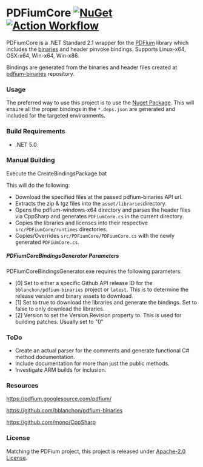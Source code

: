 # PDFiumCore [![NuGet](https://img.shields.io/nuget/v/PDFiumCore.svg?maxAge=60)](https://www.nuget.org/packages/PDFiumCore) [![Action Workflow](https://github.com/Dtronix/PDFiumCore/actions/workflows/dotnet.yml/badge.svg)](https://github.com/Dtronix/PDFiumCore/actions)

PDFiumCore is a .NET Standard 2.1 wrapper for the [PDFium](https://pdfium.googlesource.com/pdfium/) library which includes the [binaries](https://github.com/bblanchon/pdfium-binaries) and header pinvoke bindings.  Supports Linux-x64, OSX-x64, Win-x64, Win-x86.

Bindings are generated from the binaries and header files created at [pdfium-binaries](https://github.com/bblanchon/pdfium-binaries) repository.

### Usage

The preferred way to use this project is to use the [Nuget Package](https://www.nuget.org/packages/PDFiumCore).  This will ensure all the proper bindings in the `*.deps.json` are generated and included for the targeted environments.

### Build Requirements
- .NET 5.0

### Manual Building 

Execute the CreateBindingsPackage.bat

This will do the following:
 - Download the specified files at the passed pdfium-binaries API url.
 - Extracts the zip & tgz files into the `asset/libraries`directory.
 - Opens the pdfium-windows-x64 directory and parses the header files via CppSharp and generates ``PDFiumCore.cs`` in the current directory.
 - Copies the libraries and licenses into their respective ``src/PDFiumCore/runtimes`` directories.
 - Copies/Overrides ``src/PDFiumCore/PDFiumCore.cs`` with the newly generated ``PDFiumCore.cs``.

##### PDFiumCoreBindingsGenerator Parameters

PDFiumCoreBindingsGenerator.exe requires the following parameters:

 - [0] Set to either a specific Github API release ID for the `bblanchon/pdfium-binaries` project or `latest`. This is to determine the release version and binary assets to download.
 - [1] Set to true to download the libraries and generate the bindings.  Set to false to only download the libraries.
 - [2] Version to set the Version.Revision property to.  This is used for building patches. Usually set to "0"


### ToDo
 - Create an actual parser for the comments and generate functional C# method documentation.
 - Include documentation for more than just the public methods.
 - Investigate ARM builds for inclusion.

### Resources

https://pdfium.googlesource.com/pdfium/

https://github.com/bblanchon/pdfium-binaries

https://github.com/mono/CppSharp

### License
Matching the PDFium project, this project is released under [Apache-2.0 License](LICENSE).
